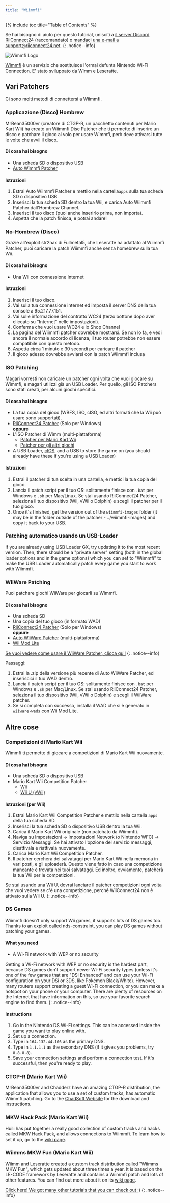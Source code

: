 ```yaml
---
title: "Wiimmfi"
---
```


{% include toc title="Table of Contents" %}

Se hai bisogno di aiuto per questo tutorial, unisciti a [il server Discord RiiConnect24 ](https://discord.gg/b4Y7jfD) (raccomandato) o [mandaci una e-mail a support@riiconnect24.net](mailto:support@riiconnect24.net).
{: .notice--info}

![Wimmfi Logo](/images/WiiWiimmfiLogo.jpg)

[Wimmfi](https://wiimmfi.de) è un servizio che sostituisce l'ormai defunta Nintendo Wi-Fi Connection. E' stato sviluppato da Wimm e Leseratte.

## Vari Patchers

Ci sono molti metodi di connettersi a Wiimmfi.

### Applicazione (Disco) Hombrew
MrBean35000vr (creatore di CTGP-R, un pacchetto contenuti per Mario Kart Wii) ha creato un Wiimmfi Disc Patcher che ti permette di inserire un disco e patchare il gioco al volo per usare Wimmfi, però deve attivarsi tutte le volte che avvii il disco.

#### Di cosa hai bisogno
* Una scheda SD o dispositivo USB
* [Auto Wimmfi Patcher](/assets/files/autowiimmfipatcher-0.6.zip)

#### Istruzioni

1. Estrai Auto Wiimmfi Patcher e mettilo nella cartella`apps` sulla tua scheda SD o dispositivo USB.
2. Inserisci la tua scheda SD dentro la tua Wii, e carica Auto Wiimmfi Patcher dall'Hombrew Channel.
3. Inserisci il tuo disco (puoi anche inserirlo prima, non importa).
4. Aspetta che la patch finisca, e potrai andare!

### No-Hombrew (Disco)
Grazie all'exploit str2hax di Fullmetal5, che Leseratte ha adattato al Wiimmfi Patcher, puoi caricare la patch Wiimmfi anche senza homebrew sulla tua Wii.

#### Di cosa hai bisogno
* Una Wii con connessione Internet

#### Istruzioni

1. Inserisci il tuo disco.
2. Vai sulla tua connessione internet ed imposta il server DNS della tua console a 95.217.77.151.
3. Vai sulle informazione del contratto WC24 (terzo bottone dopo aver cliccato su "Internet" nelle impostazioni).
4. Conferma che vuoi usare WC24 e lo Shop Channel
5. La pagina del Wiimmfi patcher dovrebbe mostrarsi. Se non lo fa, e vedi ancora il normale accordo di licenza, il tuo router potrebbe non essere compatibile con questo metodo.
6. Aspetta circa 1 minuto e 30 secondi per caricare il patcher
7. Il gioco adesso dovrebbe avviarsi con la patch Wiimmfi inclusa

### ISO Patching
Magari vorresti non caricare un patcher ogni volta che vuoi giocare su Wimmfi, e magari utilizzi già un USB Loader. Per quello, gli ISO Patchers sono stati creati, per alcuni giochi specifici.

#### Di cosa hai bisogno
- La tua copia del gioco (WBFS, ISO, cISO, ed altri formati che la Wii può usare sono supportati).
- [RiiConnect24 Patcher](https://github.com/RiiConnect24/RiiConnect24-Patcher/releases/) (Solo per Windows)  
**oppure**
- L'ISO Patcher di Wimm (multi-piattaforma)
   - [Patcher per Mario Kart Wii](http://download.wiimm.de/wiimmfi/patcher/mkw-wiimmfi-patcher-v6.zip)
   - [Patcher per gli altri giochi](http://download.wiimm.de/wiimmfi/patcher/wiimmfi-patcher-v4.7z)
- A USB Loader, [cIOS](cios), and a USB to store the game on (you should already have these if you're using a USB Loader)

#### Istruzioni
1. Estrai il patcher di tua scelta in una cartella, e mettici la tua copia del gioco.
2. Lancia il patch script per il tuo OS: solitamente finisce con `.bat` per Windows e `.sh` per Mac/Linux. Se stai usando RiiConnect24 Patcher, seleziona il tuo dispositivo (Wii, vWii o Dolphin) e scegli il patcher per il tuo gioco.
3. Once it's finished, get the version out of the `wiimmfi-images` folder (it may be in the folder outside of the patcher - ../wiimmfi-images) and copy it back to your USB.

### Patching automatico usando un USB-Loader
If you are already using USB Loader GX, try updating it to the most recent version. Then, there should be a "private server" setting (both in the global loader options and in the game options) which you can set to "Wiimmfi" to make the USB Loader automatically patch every game you start to work with Wiimmfi.

### WiiWare Patching
Puoi patchare giochi WiiWare per giocarli su Wimmfi.

#### Di cosa hai bisogno

- Una scheda SD
- Una copia del tuo gioco (in formato WAD)
- [RiiConnect24 Patcher](https://github.com/RiiConnect24/RiiConnect24-Patcher/releases/) (Solo per Windows)  
**oppure**
- [Auto WiiWare Patcher](https://github.com/RiiConnect24/auto-wiiware-patcher/releases) (multi-piattaforma)
- [Wii Mod Lite](https://github.com/RiiConnect24/Wii-Mod-Lite/releases)

[Se vuoi vedere come usare il WiiWare Patcher, clicca qui!](wiiwarepatcher)
{: .notice--info}

Passaggi:
1. Estrai la .zip della versione più recente di Auto WiiWare Patcher, ed inseriscici il tuo WAD dentro.
2. Lancia il patch script per il tuo OS: solitamente finisce con `.bat` per Windows e `.sh` per Mac/Linux. Se stai usando RiiConnect24 Patcher, seleziona il tuo dispositivo (Wii, vWii o Dolphin) e scegli il WiiWare patcher.
3. Se si completa con successo, installa il WAD che si è generato in `wiiware-wads` con Wii Mod Lite.

## Altre cose

### Competizioni di Mario Kart Wii
Wimmfi ti permette di giocare a competizioni di Mario Kart Wii nuovamente.

#### Di cosa hai bisogno

- Una scheda SD o dispositivo USB
- Mario Kart Wii Competition Patcher
   - [Wii](https://competitions.wiimmfi.de/competition-tool-wii.zip)
   - [Wii U (vWii)](https://competitions.wiimmfi.de/competition-tool-wiiu.zip)

#### Istruzioni (per Wii)

1. Estrai Mario Kart Wii Competition Patcher e mettilo nella cartella `apps` della tua scheda SD.
2. Inserisci la tua scheda SD o dispositivo USB dentro la tua Wii.
3. Carica il Mario Kart Wii originale (non patchato da Wiimmfi).
4. Naviga su Impostazioni -> Impostazioni Network (o Nintendo WFC) -> Servizio Messaggi. Se hai attivato l'opzione del servizio messaggi, disattivala e riattivala nuovamente.
5. Carica Mario Kart Wii Competition Patcher.
6. Il patcher cercherà dei salvataggi per Mario Kart Wii nella memoria in vari posti, e gli uploaderà. Questo viene fatto in caso una competizione mancante è trovata nei tuoi salvataggi. Ed inoltre, ovviamente, patcherà la tua Wii per le competizioni.

Se stai usando una Wii U, dovrai lanciare il patcher competizioni ogni volta che vuoi vedere se c'è una competizione, perché WiiConnect24 non è attivato sulla Wii U.
{: .notice--info}

### DS Games
Wiimmfi doesn't only support Wii games, it supports lots of DS games too. Thanks to an exploit called nds-constraint, you can play DS games without patching your games.

#### What you need

- A Wi-Fi network with WEP or no security

Getting a Wi-Fi network with WEP or no security is the hardest part, because DS games don't support newer Wi-Fi security types (unless it's one of the few games that are "DSi Enhanced" and can use your Wi-Fi configuration on your DSi or 3DS, like Pokémon Black/White). However, many routers support creating a guest Wi-Fi connection, or you can make a hotspot on your phone or your computer. There are plenty of resources on the Internet that have information on this, so use your favorite search engine to find them.
{: .notice--info}

#### Instructions

1. Go in the Nintendo DS Wi-Fi settings. This can be accessed inside the game you want to play online with.
2. Set up a connection.
3. Type in `164.132.44.106` as the primary DNS.
4. Type in `1.1.1.1` as the secondary DNS (if it gives you problems, try `8.8.8.8`).
5. Save your connection settings and perform a connection test. If it's successful, then you're ready to play.

### CTGP-R (Mario Kart Wii)
MrBean35000vr and Chadderz have an amazing CTGP-R distribution, the application that allows you to use a set of custom tracks, has automatic Wiimmfi patching. Go to the [ChadSoft Website](http://chadsoft.co.uk) for the download and instructions.

### MKW Hack Pack (Mario Kart Wii)
Huili has put together a really good collection of custom tracks and hacks called MKW Hack Pack, and allows connections to Wiimmfi. To learn how to set it up, go to the [wiki page](http://wiki.tockdom.com/wiki/MKW_Hack_Pack).

### Wiimms MKW Fun (Mario Kart Wii)
Wiimm and Leseratte created a custom track distribution called "Wiimms MKW Fun", which gets updated about three times a year. It is based on the LE-CODE framework by Leseratte and contains a Wiimmfi patch and lots of other features. You can find out more about it on its [wiki page](http://wiki.tockdom.com/wiki/Wiimms_Mario_Kart_Fun).

[Click here! We got many other tutorials that you can check out :)](site-navigation)
{: .notice--info}
